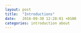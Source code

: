 ```yaml
---
layout: post
title:  "Introductions"
date:   2016-09-30 12:28:01 +0100
categories: introduction about
---
```

